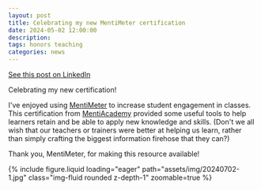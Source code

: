 ```yaml
---
layout: post
title: Celebrating my new MentiMeter certification
date: 2024-05-02 12:00:00
description:
tags: honors teaching
categories: news
---
```


[See this post on LinkedIn](https://www.linkedin.com/posts/eric-m-jackson_celebrating-my-new-certification-ive-enjoyed-activity-7213699270481260544-hQR_/)

Celebrating my new certification!

I've enjoyed using [MentiMeter](https://www.mentimeter.com/) to increase student engagement in classes. This certification from [MentiAcademy](https://academy.mentimeter.com/) provided some useful tools to help learners retain and be able to apply new knowledge and skills. (Don't we all wish that our teachers or trainers were better at helping us learn, rather than simply crafting the biggest information firehose that they can?)

Thank you, MentiMeter, for making this resource available!

<div class="row mt-3">
    <div class="col-sm mt-3 mt-md-0">
        {% include figure.liquid loading="eager" path="assets/img/20240702-1.jpg" class="img-fluid rounded z-depth-1" zoomable=true %}
    </div>
</div>
